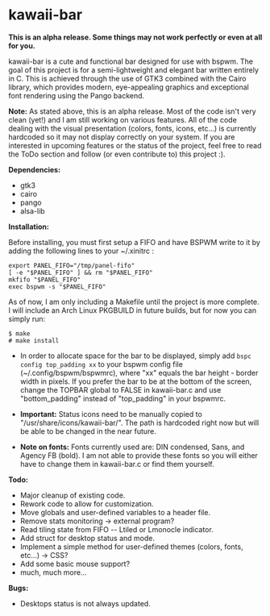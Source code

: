 kawaii-bar
===
**This is an alpha release. Some things may not work perfectly or even at all for you.**

kawaii-bar is a cute and functional bar designed for use with bspwm. The goal of this project is for a semi-lightweight and elegant bar written entirely in C. This is achieved through the use of GTK3 combined with the Cairo library, which provides modern, eye-appealing graphics and exceptional font rendering using the Pango backend.

**Note:**
As stated above, this is an alpha release. Most of the code isn't very clean (yet!) and I am still working on various features. All of the code dealing with the visual presentation (colors, fonts, icons, etc...) is currently hardcoded so it may not display correctly on your system. If you are interested in upcoming features or the status of the project, feel free to read the ToDo section and follow (or even contribute to) this project :).

**Dependencies:**

* gtk3
* cairo
* pango
* alsa-lib

**Installation:**

Before installing, you must first setup a FIFO and have BSPWM write to it by adding the following  lines to your ~/.xinitrc :

    export PANEL_FIFO="/tmp/panel-fifo"
    [ -e "$PANEL_FIFO" ] && rm "$PANEL_FIFO"
    mkfifo "$PANEL_FIFO"
    exec bspwm -s "$PANEL_FIFO"

As of now, I am only including a Makefile until the project is more complete. I will include an Arch Linux PKGBUILD in future builds, but for now you can simply run:

	$ make
	# make install

* In order to allocate space for the bar to be displayed, simply add `bspc config top_padding xx` to your bspwm config file (~/.config/bspwm/bspwmrc), where "xx" equals the bar height - border width in pixels. If you prefer the bar to be at the bottom of the screen, change the TOPBAR global to FALSE in kawaii-bar.c and use "bottom\_padding" instead of "top\_padding" in your bspwmrc.

* **Important:** Status icons need to be manually copied  to "/usr/share/icons/kawaii-bar/". The path is hardcoded right now but will be able to be changed in the near future.

* **Note on fonts:** Fonts currently used are: DIN condensed, Sans, and Agency FB (bold). I am not able to provide these fonts so you will either have to change them in kawaii-bar.c or find them yourself.

**Todo:**

* Major cleanup of existing code.
* Rework code to allow for customization.
* Move globals and user-defined variables to a header file.
* Remove stats monitoring -> external program?
* Read tiling state from FIFO -- Ltiled or Lmonocle indicator.
* Add struct for desktop status and mode.
* Implement a simple method for user-defined themes (colors, fonts, etc...) -> CSS?
* Add some basic mouse support?
* much, much more...

**Bugs:**

* Desktops status is not always updated.
